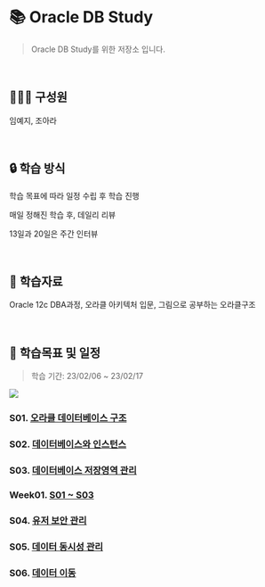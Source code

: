 # 📚 Oracle DB Study

> Oracle DB Study를 위한 저장소 입니다.

<br>

## 👨‍👧‍👧 구성원

임예지, 조아라

<br>

## 🔒 학습 방식

학습 목표에 따라 일정 수립 후 학습 진행

매일 정해진 학습 후, 데일리 리뷰

13일과 20일은 주간 인터뷰

<br>

## 🔗 학습자료

Oracle 12c DBA과정, 오라클 아키텍처 입문, 그림으로 공부하는 오라클구조

<br>

## 📅 학습목표 및 일정

> 학습 기간: 23/02/06 ~ 23/02/17

<img src="https://user-images.githubusercontent.com/103404127/218083931-0dda7ead-ea31-45c9-a30b-955c507bb62b.png">

### S01. [오라클 데이터베이스 구조](https://github.com/ara0114/Oracle-DB-Study/blob/0b20b25b3036c82ca699963241bdd2ce7aca2c39/01-%EC%98%A4%EB%9D%BC%ED%81%B4%20%EB%8D%B0%EC%9D%B4%ED%84%B0%EB%B2%A0%EC%9D%B4%EC%8A%A4%20%EA%B5%AC%EC%A1%B0.md)

### S02. [데이터베이스와 인스턴스](https://github.com/ara0114/Oracle-DB-Study/blob/0b20b25b3036c82ca699963241bdd2ce7aca2c39/02-%EB%8D%B0%EC%9D%B4%ED%84%B0%EB%B2%A0%EC%9D%B4%EC%8A%A4%EC%99%80%20%EC%9D%B8%EC%8A%A4%ED%84%B4%EC%8A%A4.md)

### S03. [데이터베이스 저장영역 관리](https://github.com/ara0114/Oracle-DB-Study/blob/0b20b25b3036c82ca699963241bdd2ce7aca2c39/03-%EB%8D%B0%EC%9D%B4%ED%84%B0%EB%B2%A0%EC%9D%B4%EC%8A%A4%20%EC%A0%80%EC%9E%A5%EC%98%81%EC%97%AD%20%EA%B4%80%EB%A6%AC.md)

### Week01. [S01 ~ S03](https://github.com/ara0114/Oracle-DB-Study/blob/ce9a3dfd4e7086b7fd863dad9ac604287930ce43/week01.md)

### S04. [유저 보안 관리](https://github.com/ara0114/Oracle-DB-Study/blob/b84a6186760c0df6d6793c0c3bf3237bacef8b9a/04-%EC%9C%A0%EC%A0%80%20%EB%B3%B4%EC%95%88%20%EA%B4%80%EB%A6%AC.md)

### S05. [데이터 동시성 관리](https://github.com/ara0114/Oracle-DB-Study/blob/86c34747a57f7e77356523a8927db6a0b7b5ab6a/05-%EB%8D%B0%EC%9D%B4%ED%84%B0%20%EB%8F%99%EC%8B%9C%EC%84%B1%20%EA%B4%80%EB%A6%AC.md)

### S06. [데이터 이동](https://github.com/ara0114/Oracle-DB-Study/blob/86c34747a57f7e77356523a8927db6a0b7b5ab6a/06-%EB%8D%B0%EC%9D%B4%ED%84%B0%20%EC%9D%B4%EB%8F%99.md)
